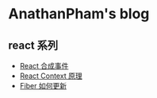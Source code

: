 # AnathanPham's blog

## react 系列

- [React 合成事件](https://github.com/AnathanPham/blog/issues/23)
- [React Context 原理](https://github.com/AnathanPham/blog/issues/25)
- [Fiber 如何更新](https://github.com/AnathanPham/blog/issues/16)
